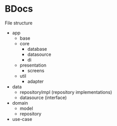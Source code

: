# BDocs
File structure
- app
  - base
  - core
    - database
    - datasource
    - di
  - presentation
    - screens
  - util
    - adapter
- data 
  - repositoryImpl (repository implementations)
  - datasource (interface)
- domain
  - model
  - repository
- use-case